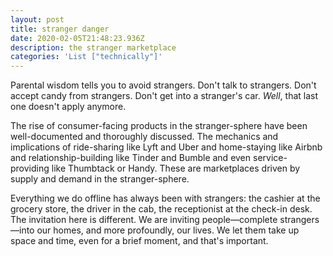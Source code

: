 ```yaml
---
layout: post
title: stranger danger
date: 2020-02-05T21:48:23.936Z
description: the stranger marketplace
categories: 'List ["technically"]'
---
```

Parental wisdom tells you to avoid strangers. Don't talk to strangers. Don't accept candy from strangers. Don't get into a stranger's car. *Well*, that last one doesn't apply anymore.

The rise of consumer-facing products in the stranger-sphere have been well-documented and thoroughly discussed. The mechanics and implications of ride-sharing like Lyft and Uber and home-staying like Airbnb and relationship-building like Tinder and Bumble and even service-providing like Thumbtack or Handy. These are marketplaces driven by supply and demand in the stranger-sphere.

Everything we do offline has always been with strangers: the cashier at the grocery store, the driver in the cab, the receptionist at the check-in desk. The invitation here is different. We are inviting people—complete strangers—into our homes, and more profoundly, our lives. We let them take up space and time, even for a brief moment, and that's important.
